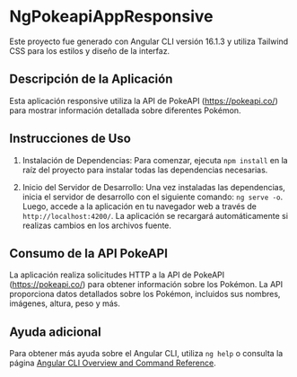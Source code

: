 # NgPokeapiAppResponsive

Este proyecto fue generado con Angular CLI versión 16.1.3 y utiliza Tailwind CSS para los estilos y diseño de la interfaz.


## Descripción de la Aplicación

Esta aplicación responsive utiliza la API de PokeAPI (https://pokeapi.co/) para mostrar información detallada sobre diferentes Pokémon. 


## Instrucciones de Uso

1. Instalación de Dependencias: Para comenzar, ejecuta `npm install` en la raíz del proyecto para instalar todas las dependencias necesarias.

2. Inicio del Servidor de Desarrollo: Una vez instaladas las dependencias, inicia el servidor de desarrollo con el siguiente comando: `ng serve -o`. Luego, accede a la aplicación en tu navegador web a través de `http://localhost:4200/`. La aplicación se recargará automáticamente si realizas cambios en los archivos fuente.


## Consumo de la API PokeAPI

La aplicación realiza solicitudes HTTP a la API de PokeAPI (https://pokeapi.co/) para obtener información sobre los Pokémon. La API proporciona datos detallados sobre los Pokémon, incluidos sus nombres, imágenes, altura, peso y más.


## Ayuda adicional

Para obtener más ayuda sobre el Angular CLI, utiliza `ng help` o consulta la página [Angular CLI Overview and Command Reference](https://angular.io/cli).
